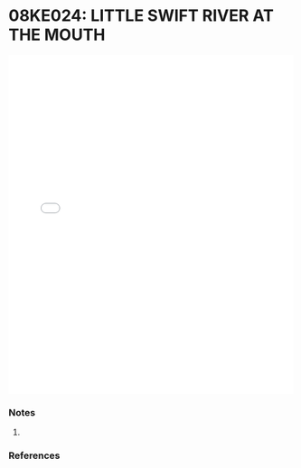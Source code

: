 # 08KE024: LITTLE SWIFT RIVER AT THE MOUTH

<iframe src="/distribution_estimation/_static/stations/08KE024_fdc.html" width="100%" height="600" frameborder="0"></iframe>

### Notes
1. 

### References

